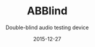 ---
title: ABBlind
subtitle: Double-blind audio testing device
layout: default
modal-id: 4
type: portfolio
date: 2015-12-27
img: abblind.png
thumbnail: abblind-thumbnail.png
alt: image-alt
project-date: Octubre 2015
link: https://github.com/UC3Music/ABBlind
client: none
category: Hardware
description: ABBlind is a double-blind audio testing device that can be used to test audio equipment. With ABBlind you can compare two pieces of audio equipment to decide which one performs better. You can save money in audio equipment whose differences you are not able to perceive!

---